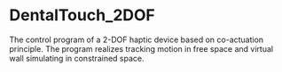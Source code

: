 # DentalTouch_2DOF
The control program of a 2-DOF haptic device based on co-actuation principle. 
The program realizes tracking motion in free space and virtual wall simulating in constrained space.
